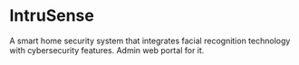 # IntruSense
A smart home security system that integrates facial recognition technology with cybersecurity features. Admin web portal for it. 
